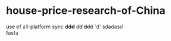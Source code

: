 # house-price-research-of-China
use of all-platform sync 
__ddd__
_dd_
~~ddd~~
'd'
sdadasd   
fasfa
